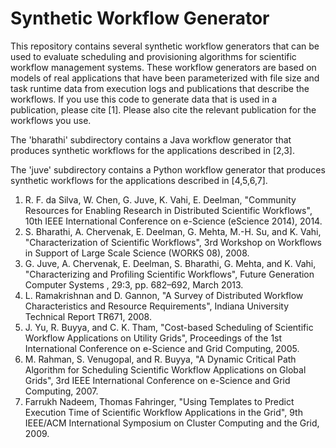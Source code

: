 Synthetic Workflow Generator
============================

This repository contains several synthetic workflow generators that can be used
to evaluate scheduling and provisioning algorithms for scientific workflow
management systems. These workflow generators are based on models of real
applications that have been parameterized with file size and task runtime data
from execution logs and publications that describe the workflows. If you use
this code to generate data that is used in a publication, please cite [1].
Please also cite the relevant publication for the workflows you use.

The 'bharathi' subdirectory contains a Java workflow generator that produces
synthetic workflows for the applications described in [2,3].

The 'juve' subdirectory contains a Python workflow generator that produces
synthetic workflows for the applications described in [4,5,6,7].

1. R. F. da Silva, W. Chen, G. Juve, K. Vahi, E. Deelman, "Community Resources
   for Enabling Research in Distributed Scientific Workflows", 10th IEEE
   International Conference on e-Science (eScience 2014), 2014.
2. S. Bharathi, A. Chervenak, E. Deelman, G. Mehta, M.-H. Su, and K. Vahi,
   "Characterization of Scientific Workflows", 3rd Workshop on Workflows in
   Support of Large Scale Science (WORKS 08), 2008.
3. G. Juve, A. Chervenak, E. Deelman, S. Bharathi, G. Mehta, and K. Vahi,
   "Characterizing and Profiling Scientific Workflows", Future Generation
   Computer Systems , 29:3, pp. 682–692, March 2013.
4. L. Ramakrishnan and D. Gannon, "A Survey of Distributed Workflow
   Characteristics and Resource Requirements", Indiana University Technical
   Report TR671, 2008.
5. J. Yu, R. Buyya, and C. K. Tham, "Cost-based Scheduling of Scientific
   Workflow Applications on Utility Grids", Proceedings of the 1st
   International Conference on e-Science and Grid Computing, 2005.
6. M. Rahman, S. Venugopal, and R. Buyya, "A Dynamic Critical Path
   Algorithm for Scheduling Scientific Workflow Applications on Global
   Grids", 3rd IEEE International Conference on e-Science and Grid
   Computing, 2007.
7. Farrukh Nadeem, Thomas Fahringer, "Using Templates to Predict
   Execution Time of Scientific Workflow Applications in the Grid",
   9th IEEE/ACM International Symposium on Cluster Computing and
   the Grid, 2009.

